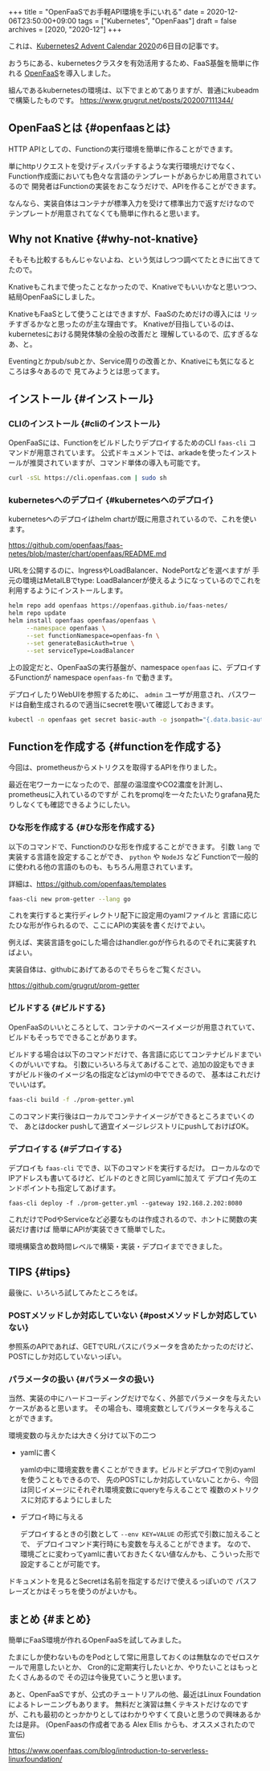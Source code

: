 +++
title = "OpenFaaSでお手軽API環境を手にいれる"
date = 2020-12-06T23:50:00+09:00
tags = ["Kubernetes", "OpenFaas"]
draft = false
archives = [2020, "2020-12"]
+++

これは、[Kubernetes2 Advent Calendar 2020](https://qiita.com/advent-calendar/2020/kubernetes2)の6日目の記事です。

おうちにある、kubernetesクラスタを有効活用するため、FaaS基盤を簡単に作れる
[OpenFaaS](https://www.openfaas.com/)を導入しました。

組んであるkubernetesの環境は、以下でまとめてありますが、普通にkubeadmで構築したものです。
<https://www.grugrut.net/posts/202007111344/>


## OpenFaaSとは {#openfaasとは}

HTTP APIとしての、Functionの実行環境を簡単に作ることができます。

単にhttpリクエストを受けディスパッチするような実行環境だけでなく、
Function作成面においても色々な言語のテンプレートがあらかじめ用意されているので
開発者はFunctionの実装をおこなうだけで、APIを作ることができます。

なんなら、実装自体はコンテナが標準入力を受けて標準出力で返すだけなので
テンプレートが用意されてなくても簡単に作れると思います。


## Why not Knative {#why-not-knative}

そもそも比較するもんじゃないよね、という気はしつつ調べてたときに出てきてたので。

Knativeもこれまで使ったことなかったので、Knativeでもいいかなと思いつつ、
結局OpenFaaSにしました。

KnativeもFaaSとして使うことはできますが、FaaSのためだけの導入には
リッチすぎるかなと思ったのが主な理由です。
Knativeが目指しているのは、kubernetesにおける開発体験の全般の改善だと
理解しているので、広すぎるなあ、と。

Eventingとかpub/subとか、Service周りの改善とか、Knativeにも気になるところは多々あるので
見てみようとは思ってます。


## インストール {#インストール}


### CLIのインストール {#cliのインストール}

OpenFaaSには、FunctionをビルドしたりデプロイするためのCLI `faas-cli` コマンドが用意されています。
公式ドキュメントでは、arkadeを使ったインストールが推奨されていますが、コマンド単体の導入も可能です。

```bash
curl -sSL https://cli.openfaas.com | sudo sh
```


### kubernetesへのデプロイ {#kubernetesへのデプロイ}

kubernetesへのデプロイはhelm chartが既に用意されているので、これを使います。

<https://github.com/openfaas/faas-netes/blob/master/chart/openfaas/README.md>

URLを公開するのに、IngressやLoadBalancer、NodePortなどを選べますが
手元の環境はMetalLBでtype: LoadBalancerが使えるようになっているのでこれを利用するようにインストールします。

```bash
helm repo add openfaas https://openfaas.github.io/faas-netes/
helm repo update
helm install openfaas openfaas/openfaas \
     --namespace openfaas \
     --set functionNamespace=openfaas-fn \
     --set generateBasicAuth=true \
     --set serviceType=LoadBalancer
```

上の設定だと、OpenFaaSの実行基盤が、namespace `openfaas` に、デプロイするFunctionが namespace `openfaas-fn` で動きます。

デプロイしたりWebUIを参照するために、 `admin` ユーザが用意され、パスワードは自動生成されるので適当にsecretを覗いて確認しておきます。

```bash
kubectl -n openfaas get secret basic-auth -o jsonpath="{.data.basic-auth-password}" | base64 -d
```


## Functionを作成する {#functionを作成する}

今回は、prometheusからメトリクスを取得するAPIを作りました。

最近在宅ワーカーになったので、部屋の温湿度やCO2濃度を計測し、prometheusに入れているのですが
これをpromqlを一々たたいたりgrafana見たりしなくても確認できるようにしたい。


### ひな形を作成する {#ひな形を作成する}

以下のコマンドで、Functionのひな形を作成することができます。
引数 `lang` で実装する言語を設定することができ、 `python` や `NodeJS` など
Functionで一般的に使われる他の言語のものも、もちろん用意されています。

詳細は、<https://github.com/openfaas/templates>

```bash
faas-cli new prom-getter --lang go
```

これを実行すると実行ディレクトリ配下に設定用のyamlファイルと
言語に応じたひな形が作られるので、ここにAPIの実装を書くだけでよい。

例えば、実装言語をgoにした場合はhandler.goが作られるのでそれに実装すればよい。

実装自体は、githubにあげてあるのでそちらをご覧ください。

<https://github.com/grugrut/prom-getter>


### ビルドする {#ビルドする}

OpenFaaSのいいところとして、コンテナのベースイメージが用意されていて、
ビルドもそっちでできることがあります。

ビルドする場合は以下のコマンドだけで、各言語に応じてコンテナビルドまでいくのがいいですね。
引数にいろいろ与えてあげることで、追加の設定もできますがビルド後のイメージ名の指定などはymlの中でできるので、
基本はこれだけでいいはず。

```bash
faas-cli build -f ./prom-getter.yml
```

このコマンド実行後はローカルでコンテナイメージができるところまでいくので、
あとはdocker pushして適宜イメージレジストリにpushしておけばOK。


### デプロイする {#デプロイする}

デプロイも `faas-cli` ででき、以下のコマンドを実行するだけ。
ローカルなのでIPアドレスも書いてるけど、ビルドのときと同じyamlに加えて
デプロイ先のエンドポイントも指定してあげます。

```nil
faas-cli deploy -f ./prom-getter.yml --gateway 192.168.2.202:8080
```

これだけでPodやServiceなど必要なものは作成されるので、ホントに関数の実装だけ書けば
簡単にAPIが実装できて簡単でした。

環境構築含め数時間レベルで構築・実装・デプロイまでできました。


## TIPS {#tips}

最後に、いろいろ試してみたところをば。


### POSTメソッドしか対応していない {#postメソッドしか対応していない}

参照系のAPIであれば、GETでURLパスにパラメータを含めたかったのだけど、
POSTにしか対応していないっぽい。


### パラメータの扱い {#パラメータの扱い}

当然、実装の中にハードコーディングだけでなく、外部でパラメータを与えたいケースがあると思います。
その場合も、環境変数としてパラメータを与えることができます。

環境変数の与えかたは大きく分けて以下の二つ

-   yamlに書く

    yamlの中に環境変数を書くことができます。ビルドとデプロイで別のyamlを使うこともできるので、
    先のPOSTにしか対応していないことから、今回は同じイメージにそれぞれ環境変数にqueryを与えることで
    複数のメトリクスに対応するようにしました

-   デプロイ時に与える

    デプロイするときの引数として `--env KEY=VALUE` の形式で引数に加えることで、
    デプロイコマンド実行時にも変数を与えることができます。
    なので、環境ごとに変わってyamlに書いておきたくない値なんかも、こういった形で設定することが可能です。

ドキュメントを見るとSecretは名前を指定するだけで使えるっぽいので
パスフレーズとかはそっちを使うのがよいかも。


## まとめ {#まとめ}

簡単にFaaS環境が作れるOpenFaaSを試してみました。

たまにしか使わないものをPodとして常に用意しておくのは無駄なのでゼロスケールで用意したいとか、
Cron的に定期実行したいとか、やりたいことはもっとたくさんあるので
その辺は今後見ていこうと思います。

あと、OpenFaaSですが、公式のチュートリアルの他、最近はLinux Foundationによるトレーニングもあります。
無料だと演習は無くテキストだけなのですが、これも最初のとっかかりとしてはわかりやすくて良いと思うので興味あるかたは是非。
(OpenFaasの作成者である Alex Ellis からも、オススメされたので宣伝)

<https://www.openfaas.com/blog/introduction-to-serverless-linuxfoundation/>
